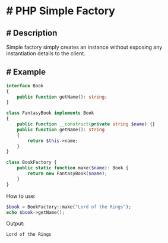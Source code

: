 # # PHP Simple Factory
## # Description
Simple factory simply creates an instance without exposing any instantiation details to the client.

## # Example

```php
interface Book
{
    public function getName(): string;
}
```

```php
class FantasyBook implements Book
{
    public function __construct(private string $name) {}
    public function getName(): string
    {
        return $this->name;
    }
}
```

```php
class BookFactory {
    public static function make($name): Book {
        return new FantasyBook($name);
    }
}
```
How to use:
```php
$book = BookFactory::make("Lord of the Rings");
echo $book->getName();
```
Output:
```txt
Lord of the Rings
```
